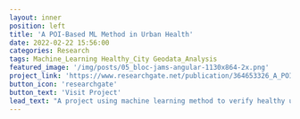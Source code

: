 ```yaml
---
layout: inner
position: left
title: 'A POI-Based ML Method in Urban Health'
date: 2022-02-22 15:56:00
categories: Research
tags: Machine_Learning Healthy_City Geodata_Analysis
featured_image: '/img/posts/05_bloc-jams-angular-1130x864-2x.png'
project_link: 'https://www.researchgate.net/publication/364653326_A_POI-Based_Machine_Learning_Method_in_Predicting_Health'
button_icon: 'researchgate'
button_text: 'Visit Project'
lead_text: "A project using machine learning method to verify healthy urban planning theory."
---
```

